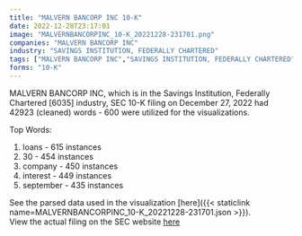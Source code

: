 ```yaml
---
title: "MALVERN BANCORP INC 10-K"
date: 2022-12-28T23:17:01
image: "MALVERNBANCORPINC_10-K_20221228-231701.png"
companies: "MALVERN BANCORP INC"
industry: "SAVINGS INSTITUTION, FEDERALLY CHARTERED"
tags: ["MALVERN BANCORP INC","SAVINGS INSTITUTION, FEDERALLY CHARTERED","12-27-2022","10-K"]
forms: "10-K"
---
```

MALVERN BANCORP INC, which is in the Savings Institution, Federally Chartered [6035] industry, SEC 10-K filing on December 27, 2022 had 42923 (cleaned) words - 600 were utilized for the visualizations.

Top Words:
1. loans - 615 instances
2. 30 - 454 instances
3. company - 450 instances
4. interest - 449 instances
5. september - 435 instances


See the parsed data used in the visualization [here]({{< staticlink name=MALVERNBANCORPINC_10-K_20221228-231701.json >}}).  
View the actual filing on the SEC website [here](https://www.sec.gov/Archives/edgar/data/1550603/0001437749-22-029790.txt)